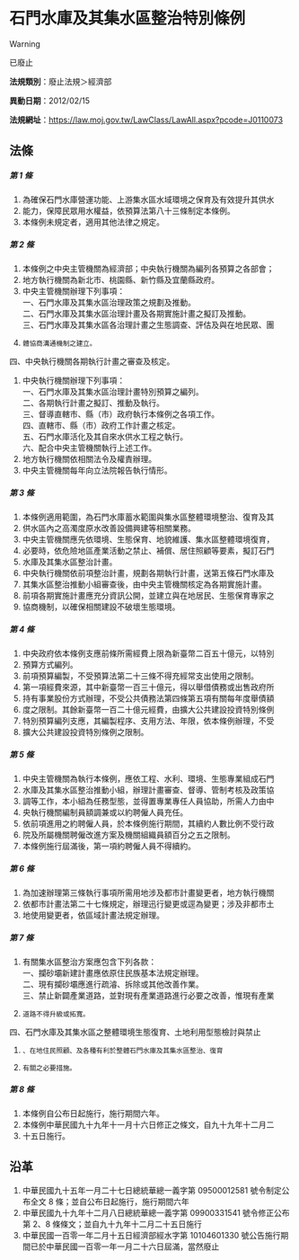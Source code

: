# 石門水庫及其集水區整治特別條例


> [!WARNING]
> 已廢止


**法規類別**：廢止法規＞經濟部

**異動日期**：2012/02/15  

**法規網址**：https://law.moj.gov.tw/LawClass/LawAll.aspx?pcode=J0110073



## 法條
##### 第 1 條
1. 為確保石門水庫營運功能、上游集水區水域環境之保育及有效提升其供水
1. 能力，保障民眾用水權益，依預算法第八十三條制定本條例。
1. 本條例未規定者，適用其他法律之規定。

##### 第 2 條
1. 本條例之中央主管機關為經濟部；中央執行機關為編列各預算之各部會；
1. 地方執行機關為新北市、桃園縣、新竹縣及宜蘭縣政府。
1. 中央主管機關辦理下列事項：  
一、石門水庫及其集水區治理政策之規劃及推動。  
二、石門水庫及其集水區治理計畫及各期實施計畫之擬訂及推動。  
三、石門水庫及其集水區各治理計畫之生態調查、評估及與在地民眾、團
1.     體協商溝通機制之建立。  
四、中央執行機關各期執行計畫之審查及核定。
1. 中央執行機關辦理下列事項：  
一、石門水庫及其集水區治理計畫特別預算之編列。  
二、各期執行計畫之擬訂、推動及執行。  
三、督導直轄市、縣（市）政府執行本條例之各項工作。  
四、直轄市、縣（市）政府工作計畫之核定。  
五、石門水庫活化及其自來水供水工程之執行。  
六、配合中央主管機關執行上述工作。
1. 地方執行機關依相關法令及權責辦理。
1. 中央主管機關每年向立法院報告執行情形。

##### 第 3 條
1. 本條例適用範圍，為石門水庫蓄水範圍與集水區整體環境整治、復育及其
1. 供水區內之高濁度原水改善設備興建等相關業務。
1. 中央主管機關應先依環境、生態保育、地貌維護、集水區整體環境復育，
1. 必要時，依危險地區產業活動之禁止、補償、居住照顧等要素，擬訂石門
1. 水庫及其集水區整治計畫。
1. 中央執行機關依前項整治計畫，規劃各期執行計畫，送第五條石門水庫及
1. 其集水區整治推動小組審查後，由中央主管機關核定為各期實施計畫。
1. 前項各期實施計畫應充分資訊公開，並建立與在地居民、生態保育專家之
1. 協商機制，以確保相關建設不破壞生態環境。

##### 第 4 條
1. 中央政府依本條例支應前條所需經費上限為新臺幣二百五十億元，以特別
1. 預算方式編列。
1. 前項預算編製，不受預算法第二十三條不得充經常支出使用之限制。
1. 第一項經費來源，其中新臺幣一百三十億元，得以舉借債務或出售政府所
1. 持有事業股份方式辦理，不受公共債務法第四條第五項有關每年度舉債額
1. 度之限制。其餘新臺幣一百二十億元經費，由擴大公共建設投資特別條例
1. 特別預算編列支應，其編製程序、支用方法、年限，依本條例辦理，不受
1. 擴大公共建設投資特別條例之限制。

##### 第 5 條
1. 中央主管機關為執行本條例，應依工程、水利、環境、生態專業組成石門
1. 水庫及其集水區整治推動小組，辦理計畫審查、督導、管制考核及政策協
1. 調等工作，本小組為任務型態，並得置專業專任人員協助，所需人力由中
1. 央執行機關編制員額調兼或以約聘僱人員充任。
1. 依前項進用之約聘僱人員，於本條例施行期間，其續約人數比例不受行政
1. 院及所屬機關聘僱改進方案及機關組織員額百分之五之限制。
1. 本條例施行屆滿後，第一項約聘僱人員不得續約。

##### 第 6 條
1. 為加速辦理第三條執行事項所需用地涉及都市計畫變更者，地方執行機關
1. 依都市計畫法第二十七條規定，辦理迅行變更或逕為變更；涉及非都市土
1. 地使用變更者，依區域計畫法規定辦理。

##### 第 7 條
1. 有關集水區整治方案應包含下列各款：  
一、攔砂壩新建計畫應依原住民族基本法規定辦理。  
二、現有攔砂壩應進行疏濬、拆除或其他改善作業。  
三、禁止新闢產業道路，並對現有產業道路進行必要之改善，惟現有產業
1.     道路不得升級或拓寬。  
四、石門水庫及其集水區之整體環境生態復育、土地利用型態檢討與禁止
1.     、在地住民照顧、及各種有利於整體石門水庫及其集水區整治、復育
1.     有關之必要措施。

##### 第 8 條
1. 本條例自公布日起施行，施行期間六年。
1. 本條例中華民國九十九年十一月十六日修正之條文，自九十九年十二月二
1. 十五日施行。

## 沿革
1. 中華民國九十五年一月二十七日總統華總一義字第 09500012581  號令制定公布全文 8  條；並自公布日起施行，施行期間六年
1. 中華民國九十九年十二月八日總統華總一義字第 09900331541  號令修正公布第 2、8 條條文；並自九十九年十二月二十五日施行
1. 中華民國一百零一年二月十五日經濟部經水字第 10104601330  號公告施行期間已於中華民國一百零一年一月二十六日屆滿，當然廢止
